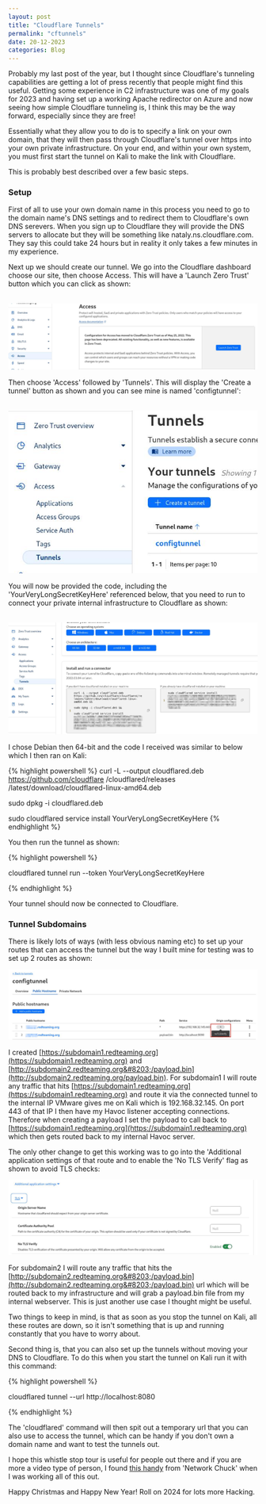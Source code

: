 ```yaml
---
layout: post
title: "Cloudflare Tunnels"
permalink: "cftunnels"
date: 20-12-2023
categories: Blog
---
```


Probably my last post of the year, but I thought since Cloudflare's tunneling capabilities are getting a lot of press recently that people might find this useful. Getting some experience in C2 infrastructure was one of my goals for 2023 and having set up a working Apache redirector on Azure and now seeing how simple Cloudflare tunneling is, I think this may be the way forward, especially since they are free!

Essentially what they allow you to do is to specify a link on your own domain, that they will then pass through Cloudflare's tunnel over https into your own private infrastructure. On your end, and within your own system, you must first start the tunnel on Kali to make the link with Cloudflare. 

This is probably best described over a few basic steps.


### Setup

First of all to use your own domain name in this process you need to go to the domain name's DNS settings and to redirect them to Cloudflare's own DNS serevers. When you sign up to Cloudflare they will provide the DNS servers to allocate but they will be something like nataly.ns.cloudflare.com. They say this could take 24 hours but in reality it only takes a few minutes in my experience.

Next up we should create our tunnel. We go into the Cloudflare dashboard choose our site, then choose Access. This will have a 'Launch Zero Trust' button which you can click as shown:

<br /> 

<img alt="cs" src="/assets/img/cfaccess.jpg"/>

Then choose 'Access' followed by 'Tunnels'. This will display the 'Create a tunnel' button as shown and you can see mine is named 'configtunnel':

<br /> 

<img alt="cs" src="/assets/img/createtunnel.jpg"/>

You will now be provided the code, including the 'YourVeryLongSecretKeyHere' referenced below, that you need to run to connect your private internal infrastructure to Cloudflare as shown: 

<br /> 

<img alt="cs" src="/assets/img/tunnelConfig.JPG"/>

<br /> 

I chose Debian then 64-bit and the code I received was similar to below which I then ran on Kali:

{% highlight powershell %}
curl -L --output cloudflared.deb 
https://github.com/cloudflare
/cloudflared/releases
/latest/download/cloudflared-linux-amd64.deb 

sudo dpkg -i cloudflared.deb

sudo cloudflared service install YourVeryLongSecretKeyHere
{% endhighlight %}

You then run the tunnel as shown:

{% highlight powershell %}

cloudflared tunnel run --token YourVeryLongSecretKeyHere

{% endhighlight %}

Your tunnel should now be connected to Cloudflare.

### Tunnel Subdomains

There is likely lots of ways (with less obvious naming etc) to set up your routes that can access the tunnel but the way I built mine for testing was to set up 2 routes as shown:
<br /> 

<img alt="cs" src="/assets/img/tunnelsubdomains.jpg"/>

I created [https://subdomain1.redteaming.org](https://subdomain1.redteaming.org) and [http://subdomain2.redteaming.org&#8203;/payload.bin](http://subdomain2.redteaming.org/payload.bin). For subdomain1 I will route any traffic that hits [https://subdomain1.redteaming.org](https://subdomain1.redteaming.org) and route it via the connected tunnel to the internal IP VMware gives me on Kali which is 192.168.32.145. On port 443 of that IP I then have my Havoc listener accepting connections. Therefore when creating a payload I set the payload to call back to [https://subdomain1.redteaming.org](https://subdomain1.redteaming.org) which then gets routed back to my internal Havoc server.

The only other change to get this working was to go into the 'Additional application settings of that route and to enable the 'No TLS Verify' flag as shown to avoid TLS checks:
<br /> 

<img alt="cs" src="/assets/img/cftls.jpg"/>

<br /> 

For subdomain2 I will route any traffic that hits the [http://subdomain2.redteaming.org&#8203;/payload.bin](http://subdomain2.redteaming.org&#8203;/payload.bin) url which will be routed back to my infrastructure and will grab a payload.bin file from my internal webserver. This is just another use case I thought might be useful.

Two things to keep in mind, is that as soon as you stop the tunnel on Kali, all these routes are down, so it isn't something that is up and running constantly that you have to worry about.

Second thing is, that you can also set up the tunnels without moving your DNS to Cloudflare. To do this when you start the tunnel on Kali run it with this command: 

{% highlight powershell %}

cloudflared tunnel --url http://localhost:8080

{% endhighlight %}


The 'cloudflared' command will then spit out a temporary url that you can also use to access the tunnel, which can be handy if you don't own a domain name and want to test the tunnels out.  

I hope this whistle stop tour is useful for people out there and if you are more a video type of person, I found [this handy](https://www.youtube.com/watch?v=ey4u7OUAF3c) from 'Network Chuck' when I was working all of this out.

Happy Christmas and Happy New Year! Roll on 2024 for lots more Hacking.





